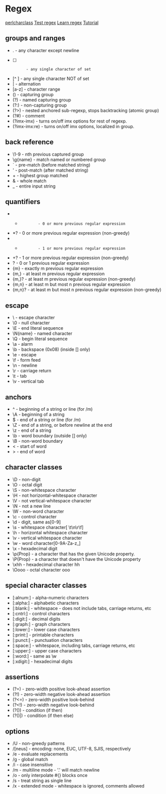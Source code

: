 # Regex

[perlcharclass](https://perldoc.perl.org/perlrecharclass)
[Test regex](https://regex101.com/)
[Learn regex](https://regexr.com/)
[Tutorial](https://www.regular-expressions.info)

## groups and ranges
* .             - any character except newline
* [ ]           - any single character of set
* [^ ]          - any single character NOT of set
* |             - alternation
* [a-z]         - character range
* ()            - capturing group
* (?<name>)     - named capturing group
* (?:)          - non-capturing group
* (?>)          - nested anchored sub-regexp, stops backtracking (atomic group)
* (?#)          - comment
* (?imx-imx)    - turns on/off imx options for rest of regexp.
* (?imx-imx:re) - turns on/off imx options, localized in group.

## back reference
* \1-9          - nth previous captured group
* \g{name}      - match named or numbered group
* \`            - pre-match (before matched string)
* \'            - post-match (after matched string)
* \+            - highest group matched
* \&            - whole match
* \_            - entire input string

## quantifiers
* *             - 0 or more previous regular expression
* *?            - 0 or more previous regular expression (non-greedy)
* +             - 1 or more previous regular expression
* +?            - 1 or more previous regular expression (non-greedy)
* ?             - 0 or 1 previous regular expression
* {m}           - exactly m previous regular expression
* {m,}          - at least m previous regular expression
* {m,}?         - at least m previous regular expression (non-greedy)
* {m,n}         - at least m but most n previous regular expression
* {m,n}?        - at least m but most n previous regular expression (non-greedy)

## escape
* \             - escape character
* \0            - null character
* \E            - end literal sequence
* \N{name}      - named character
* \Q            - begin literal sequence
* \a            - alarm
* \b            - backspace (0x08) (inside [] only)
* \e            - escape
* \f            - form feed
* \n            - newline
* \r            - carriage return
* \t            - tab
* \v            - vertical tab

## anchors
* ^             - beginning of a string or line (for /m)
* \A            - beginning of a string
* $             - end of a string or line (for /m)
* \Z            - end of a string, or before newline at the end
* \z            - end of a string
* \b            - word boundary (outside [] only)
* \B            - non-word boundary
* \<            - start of word
* \>            - end of word

## character classes
* \D            - non-digit
* \O            - octal digit
* \S            - non-whitespace character
* \H            - not horizontal-whitespace character
* \V            - not vertical-whitespace character
* \N            - not a new line
* \W            - non-word character
* \c            - control character
* \d            - digit, same as[0-9]
* \s            - whitespace character[ \t\n\r\f]
* \h            - horizontal whitespace character
* \v            - vertical whitespace character
* \w            - word character[0-9A-Za-z_]
* \x            - hexadecimal digit
* \p{Prop}      - a character that has the given Unicode property.
* \P{Prop}      - a character that doesn't have the Unicode property
* \xhh          - hexadecimal character hh
* \Oooo         - octal character ooo

## special character classes
* [:alnum:]     - alpha-numeric characters
* [:alpha:]     - alphabetic characters
* [:blank:]     - whitespace - does not include tabs, carriage returns, etc
* [:cntrl:]     - control characters
* [:digit:]     - decimal digits
* [:graph:]     - graph characters
* [:lower:]     - lower case characters
* [:print:]     - printable characters
* [:punct:]     - punctuation characters
* [:space:]     - whitespace, including tabs, carriage returns, etc
* [:upper:]     - upper case characters
* [:word:]      - same as \w
* [:xdigit:]    - hexadecimal digits

## assertions
* (?=)          - zero-width positive look-ahead assertion
* (?!)          - zero-width negative look-ahead assertion
* (?<=)         - zero-width positive look-behind
* (?<!)         - zero-width negative look-behind
* (?())         - condition (if then)
* (?()|)        - condition (if then else)

## options
* /U            - non-greedy patterns
* /[neus]       - encoding: none, EUC, UTF-8, SJIS, respectively
* /e            - evaluate replacements
* /g            - global match
* /i            - case insensitive
* /m            - multiline mode - '.' will match newline
* /o            - only interpolate #{} blocks once
* /s            - treat string as single line
* /x            - extended mode - whitespace is ignored, comments allowed
